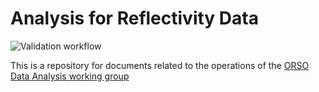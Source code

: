 # Analysis for Reflectivity Data

![Validation workflow](https://github.com/reflectivity/analysis/workflows/Validation%20workflow/badge.svg)

This is a repository for documents related to the operations of the [ORSO Data Analysis working group](https://reflectivity.github.io/working_groups/analysis/)
